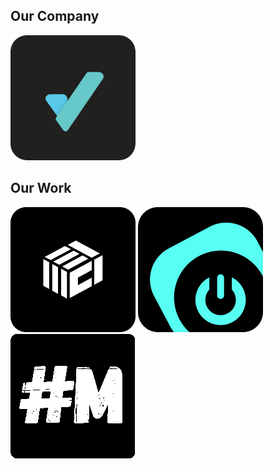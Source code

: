 ## Our Company

[![](assets/vali-ventures.png)](https://vali.ventures)

## Our Work

[![](assets/couch-live.png)](https://couch.live) [![](assets/desktop-vision.png)](https://desktop.vision) [![](assets/markdown-space.png)](https://markdown.space)
